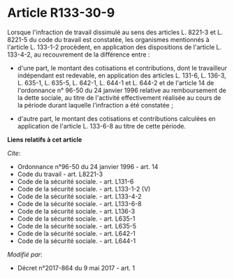 # Article R133-30-9

Lorsque l'infraction de travail dissimulé au sens des articles L. 8221-3 et L. 8221-5 du code du travail est constatée, les
organismes mentionnés à l'article L. 133-1-2 procèdent, en application des dispositions de l'article L. 133-4-2, au
recouvrement de la différence entre :

- d'une part, le montant des cotisations et contributions, dont le travailleur indépendant est redevable, en application des
articles L. 131-6, L. 136-3, 
L. 635-1, L. 635-5, L. 642-1, L. 644-1 et L. 644-2 et de l'article 14 de l'ordonnance n° 96-50 du 24 janvier 1996 relative au
remboursement de la dette sociale, au titre de l'activité effectivement réalisée au cours de la période durant laquelle
l'infraction a été constatée ;

- d'autre part, le montant des cotisations et contributions calculées en application de l'article L. 133-6-8 au titre de
cette période.

**Liens relatifs à cet article**

_Cite_:

  - Ordonnance n°96-50 du 24 janvier 1996 - art. 14
  - Code du travail - art. L8221-3
  - Code de la sécurité sociale. - art. L131-6
  - Code de la sécurité sociale. - art. L133-1-2 (V)
  - Code de la sécurité sociale. - art. L133-4-2
  - Code de la sécurité sociale. - art. L133-6-8
  - Code de la sécurité sociale. - art. L136-3
  - Code de la sécurité sociale. - art. L635-1
  - Code de la sécurité sociale. - art. L635-5
  - Code de la sécurité sociale. - art. L642-1
  - Code de la sécurité sociale. - art. L644-1

_Modifié par_:

  - Décret n°2017-864 du 9 mai 2017 - art. 1

